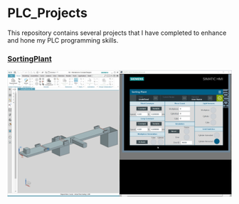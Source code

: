 # PLC_Projects
This repository contains several projects that I have completed to enhance and hone my PLC programming skills.

### [SortingPlant](/SortingPlant)

<p align="center">
  <img src="SortingPlant/images/sortplant_constantspeed_demo.gif"/>
</p>